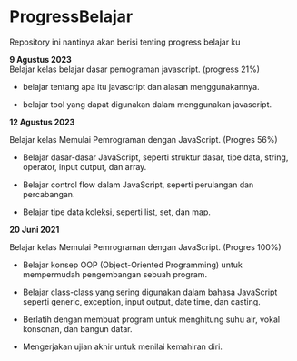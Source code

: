 # ProgressBelajar
Repository ini nantinya akan berisi tenting progress belajar ku

**9 Agustus 2023**  
Belajar kelas belajar dasar pemograman javascript. (progress 21%)

* belajar tentang apa itu javascript dan alasan menggunakannya.
  
* belajar tool yang dapat digunakan dalam menggunakan javascript.

**12 Agustus 2023**  

Belajar kelas Memulai Pemrograman dengan JavaScript. (Progres 56%)

  * Belajar dasar-dasar JavaScript, seperti struktur dasar, tipe data, string, operator, input output, dan array.

  * Belajar control flow dalam JavaScript, seperti perulangan dan percabangan.

  * Belajar tipe data koleksi, seperti list, set, dan map.

**20 Juni 2021**  

Belajar kelas Memulai Pemrograman dengan JavaScript. (Progres 100%)

  * Belajar konsep OOP (Object-Oriented Programming) untuk mempermudah pengembangan sebuah program.

  * Belajar class-class yang sering digunakan dalam bahasa JavaScript seperti generic, exception, input output, date time, dan casting. 

  * Berlatih dengan membuat program untuk menghitung suhu air, vokal konsonan, dan bangun datar. 

  * Mengerjakan ujian akhir untuk menilai kemahiran diri.
